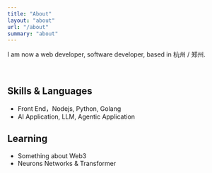 ```yaml
---
title: "About"
layout: "about"
url: "/about"
summary: "about"
---
```


I am now a web developer, software developer, based in 杭州 / 郑州.


<br />

## Skills & Languages
* Front End，Nodejs, Python, Golang
* AI Application, LLM, Agentic Application

## Learning
* Something about Web3
* Neurons Networks & Transformer
